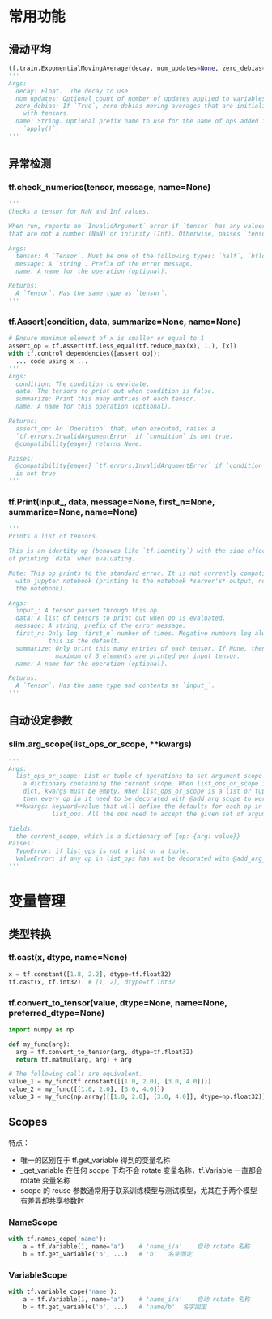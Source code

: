 # 常用功能

## 滑动平均

```python
tf.train.ExponentialMovingAverage(decay, num_updates=None, zero_debias=False, name='ExponentialMovingAverage')
'''
Args:
  decay: Float.  The decay to use.
  num_updates: Optional count of number of updates applied to variables.
  zero_debias: If `True`, zero debias moving-averages that are initialized
    with tensors.
  name: String. Optional prefix name to use for the name of ops added in
    `apply()`.
'''
```

## 异常检测

### tf.check_numerics(tensor, message, name=None)

```python
'''
Checks a tensor for NaN and Inf values.

When run, reports an `InvalidArgument` error if `tensor` has any values
that are not a number (NaN) or infinity (Inf). Otherwise, passes `tensor` as-is.

Args:
  tensor: A `Tensor`. Must be one of the following types: `half`, `bfloat16`, `float32`, `float64`.
  message: A `string`. Prefix of the error message.
  name: A name for the operation (optional).

Returns:
  A `Tensor`. Has the same type as `tensor`.
'''
```

### tf.Assert(condition, data, summarize=None, name=None)

```python
# Ensure maximum element of x is smaller or equal to 1
assert_op = tf.Assert(tf.less_equal(tf.reduce_max(x), 1.), [x])
with tf.control_dependencies([assert_op]):
  ... code using x ...
'''
Args:
  condition: The condition to evaluate.
  data: The tensors to print out when condition is false.
  summarize: Print this many entries of each tensor.
  name: A name for this operation (optional).

Returns:
  assert_op: An `Operation` that, when executed, raises a
  `tf.errors.InvalidArgumentError` if `condition` is not true.
  @compatibility{eager} returns None.

Raises:
  @compatibility{eager} `tf.errors.InvalidArgumentError` if `condition`
  is not true
'''
```

### tf.Print(input_, data, message=None, first_n=None, summarize=None, name=None)

```python
'''
Prints a list of tensors.

This is an identity op (behaves like `tf.identity`) with the side effect
of printing `data` when evaluating.

Note: This op prints to the standard error. It is not currently compatible
  with jupyter notebook (printing to the notebook *server's* output, not into
  the notebook).

Args:
  input_: A tensor passed through this op.
  data: A list of tensors to print out when op is evaluated.
  message: A string, prefix of the error message.
  first_n: Only log `first_n` number of times. Negative numbers log always;
           this is the default.
  summarize: Only print this many entries of each tensor. If None, then a
             maximum of 3 elements are printed per input tensor.
  name: A name for the operation (optional).

Returns:
  A `Tensor`. Has the same type and contents as `input_`.
'''
```

## 自动设定参数

### slim.arg_scope(list_ops_or_scope, **kwargs)

```python
'''
Args:
  list_ops_or_scope: List or tuple of operations to set argument scope for or
    a dictionary containing the current scope. When list_ops_or_scope is a
    dict, kwargs must be empty. When list_ops_or_scope is a list or tuple,
    then every op in it need to be decorated with @add_arg_scope to work.
  **kwargs: keyword=value that will define the defaults for each op in
            list_ops. All the ops need to accept the given set of arguments.

Yields:
  the current_scope, which is a dictionary of {op: {arg: value}}
Raises:
  TypeError: if list_ops is not a list or a tuple.
  ValueError: if any op in list_ops has not be decorated with @add_arg_scope.
'''
```

# 变量管理

## 类型转换

### tf.cast(x, dtype, name=None)

```python
x = tf.constant([1.8, 2.2], dtype=tf.float32)
tf.cast(x, tf.int32)  # [1, 2], dtype=tf.int32
```

###  tf.convert_to_tensor(value, dtype=None, name=None, preferred_dtype=None)

```python
import numpy as np

def my_func(arg):
  arg = tf.convert_to_tensor(arg, dtype=tf.float32)
  return tf.matmul(arg, arg) + arg

# The following calls are equivalent.
value_1 = my_func(tf.constant([[1.0, 2.0], [3.0, 4.0]]))
value_2 = my_func([[1.0, 2.0], [3.0, 4.0]])
value_3 = my_func(np.array([[1.0, 2.0], [3.0, 4.0]], dtype=np.float32))
```
## Scopes

特点：

- 唯一的区别在于 tf.get_variable 得到的变量名称
- _get_variable 在任何 scope 下均不会 rotate 变量名称，tf.Variable 一直都会 rotate 变量名称
- scope 的 reuse 参数通常用于联系训练模型与测试模型，尤其在于两个模型有差异却共享参数时

### NameScope

```python
with tf.names_cope('name'):
    a = tf.Variable(1, name='a')	# 'name_i/a'	自动 rotate 名称
    b = tf.get_variable('b', ...)	# 'b'	名字固定
```

### VariableScope

```python
with tf.variable_cope('name'):
    a = tf.Variable(1, name='a')	# 'name_i/a'	自动 rotate 名称
    b = tf.get_variable('b', ...)	# 'name/b'	名字固定
```

